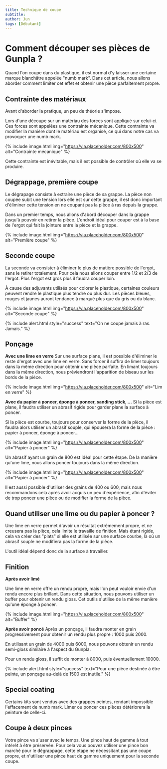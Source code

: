 ```yaml
---
title: Technique de coupe
subtitle:
author: Jun
tags: [Débutant]
---
```


# Comment découper ses pièces de Gunpla ?
Quand l'on coupe dans du plastique, il est normal d'y laisser une certaine marque blanchâtre appelée "numb mark". Dans cet article, nous allons aborder comment limiter cet effet et obtenir une pièce parfaitement propre.

## Contrainte des matériaux

Avant d'aborder la pratique, un peu de théorie s'impose.

Lors d'une découpe sur un matériau des forces sont appliqué sur celui-ci. Ces forces sont appelées une contrainte mécanique. Cette contrainte va modifier la manière dont le matériau est organisé, ce qui dans notre cas va provoquer une numb mark.

{% include image.html img="https://via.placeholder.com/800x500" alt="Contrainte mécanique" %}

Cette contrainte est inévitable, mais il est possible de contrôler où elle va se produire.

## Dégrappage, première coupe

Le dégrapage consiste à extraire une pièce de sa grappe. La pièce non coupée subit une tension lors elle est sur cette grappe, il est donc important d'éliminer cette tension en ne coupant pas la pièce à ras depuis la grappe.

Dans un premier temps, nous allons d'abord découper dans la grappe jusqu'à pouvoir en retirer la pièce. L'endroit idéal pour couper est à la base de l'ergot qui fait la jointure entre la pièce et la grappe.

{% include image.html img="https://via.placeholder.com/800x500" alt="Première coupe" %}

## Seconde coupe

La seconde va consister à éliminer le plus de matière possible de l'ergot, sans le retirer totalement. Pour cela nous allons couper entre 1/2 et 2/3 de l'ergot. Plus l'ergot est gros plus il faudra couper loin.

À cause des adjuvants utilisés pour colorer le plastique, certaines couleurs peuvent rendre le plastique plus tendre ou plus dur. Les pièces bleues, rouges et jaunes auront tendance à marqué plus que du gris ou du blanc.

{% include image.html img="https://via.placeholder.com/800x500" alt="Seconde coupe" %}

{% include alert.html style="success" text="On ne coupe jamais à ras. Jamais." %}

## Ponçage

**Avec une lime en verre**
Sur une surface plane, il est possible d'éliminer le reste d'ergot avec une lime en verre. Sans forcer il suffira de limer toujours dans la même direction pour obtenir une pièce parfaite. En limant toujours dans la même direction, nous préviendront l'apparition de biseau sur les bords de la pièce.

{% include image.html img="https://via.placeholder.com/800x500" alt="Lim en verre" %}

**Avec du papier à poncer, éponge à poncer, sanding stick, ...**
Si la pièce est plane, il faudra utiliser un abrasif rigide pour garder plane la surface à poncer.

Si la pièce est courbe, toujours pour conserver la forme de la pièce, il faudra alors utiliser un abrasif souple, qui épousera la forme de la pièce : papier à poncer, éponge à poncer...

{% include image.html img="https://via.placeholder.com/800x500" alt="Papier à poncer" %}

Un abrasif ayant un grain de 800 est idéal pour cette étape. De la manière qu'une lime, nous allons poncer toujours dans la même direction. 

{% include image.html img="https://via.placeholder.com/800x500" alt="Papier à poncer" %}

Il est aussi possible d'utiliser des grains de 400 ou 600, mais nous recommandons cela après avoir acquis un peu d'expérience, afin d'éviter de trop poncer une pièce ou de modifier la forme de la pièce.

## Quand utiliser une lime ou du papier à poncer ?

Une lime en verre permet d'avoir un résultat extrêmement propre, et ne creusera pas la pièce, cela limite le travaille de finition. Mais étant rigide, cela va créer des "plats" si elle est utilisée sur une surface courbe, là où un abrasif souple ne modifiera pas la forme de la pièce.

L'outil idéal dépend donc de la surface à travailler.

## Finition

**Après avoir limé**

Une lime en verre offre un rendu propre, mais l'on peut vouloir envie d'un rendu encore plus brillant. Dans cette situation, nous pouvons utiliser un buffer pour obtenir un rendu gloss. Cet outils s'utilise de la même manière qu'une éponge à poncer.

{% include image.html img="https://via.placeholder.com/800x500" alt="Buffer" %}

**Après avoir poncé**
Après un ponçage, il faudra monter en grain progressivement pour obtenir un rendu plus propre : 1000 puis 2000.

En utilisant un grain de 4000 puis 6000, nous pouvons obtenir un rendu semi-gloss similaire à l'aspect du Gunpla.

Pour un rendu gloss, il suffit de monter à 8000, puis éventuellement 10000.

{% include alert.html style="success" text="Pour une pièce destinée à être peinte, un ponçage au-delà de 1500 est inutile." %}

## Special coating 

Certains kits sont vendus avec des grappes peintes, rendant impossible l'effacement de numb mark. Limer ou poncer ces pièces détériorera la peinture de celle-ci.

## Coupe à deux pinces
Votre pince va s'user avec le temps. Une pince haut de gamme à tout intérêt à être préservée. Pour cela vous pouvez utiliser une pince bon marché pour le dégrappage, cette étape ne nécessitant pas une coupe propre, et n'utiliser une pince haut de gamme uniquement pour la seconde coupe. 
